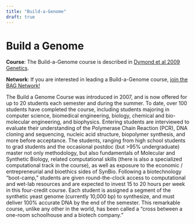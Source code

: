 ```yaml
---
title: "Build-a-Genome"
draft: true
---
```


# Build a Genome


**Course**: The Build-a-Genome course is described in [Dymond et al 2009 Genetics](https://academic.oup.com/genetics/article/181/1/13/6062926).

**Network**: If you are interested in leading a Build-a-Genome course, [join the BAG Network!](https://qubeshub.org/community/groups/bag/)


The Build a Genome Course was introduced in 2007, and is now offered for up to 20 students each semester and during the summer. To date, over 100 students have completed the course, including students majoring in computer science, biomedical engineering, biology, chemical and bio-molecular engineering, and biophysics. Entering students are interviewed to evaluate their understanding of the Polymerase Chain Reaction (PCR), DNA cloning and sequencing, nucleic acid structure, biopolymer synthesis, and more before acceptance. The students, ranging from high school students to grad students and the occasional postdoc (but &gt;95% undergraduate) master not only methodology, but also fundamentals of Molecular and Synthetic Biology, related computational skills (there is also a specialized computational track in the course), as well as exposure to the economic / entrepreneurial and bioethics sides of SynBio. Following a biotechnology “boot-camp,” students are given round-the-clock access to computational and wet-lab resources and are expected to invest 15 to 20 hours per week in this four-credit course. Each student is assigned a segment of the synthetic yeast genome (currently 10,000 bp) to synthesize, and must deliver 100% accurate DNA by the end of the semester. This remarkable course, unlike any other in the world, has been called a “cross between a one-room schoolhouse and a biotech company.” 

